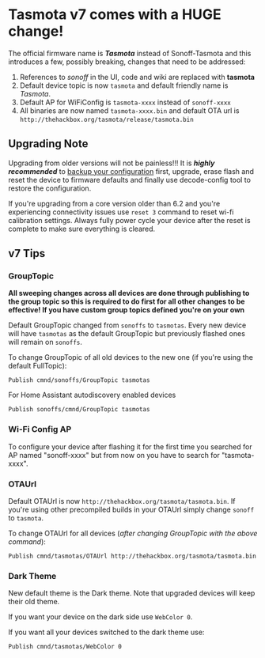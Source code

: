 <h1>Tasmota v7 comes with a <b>HUGE</b> change!</h1>

The official firmware name is ***Tasmota*** instead of Sonoff-Tasmota and this introduces a few, possibly breaking, changes that need to be addressed:

1. References to _sonoff_ in the UI, code and wiki are replaced with **tasmota**
2. Default device topic is now `tasmota` and default friendly name is _Tasmota_. 
3. Default AP for WiFiConfig is `tasmota-xxxx` instead of `sonoff-xxxx`
4. All binaries are now named `tasmota-xxxx.bin` and default OTA url is `http://thehackbox.org/tasmota/release/tasmota.bin`

## Upgrading Note
Upgrading from older versions will not be painless!!! It is ***highly recommended*** to [backup your configuration](Upgrading#backing-up-settings) first, upgrade, erase flash and reset the device to firmware defaults and finally use decode-config tool to restore the configuration.

If you're upgrading from a core version older than 6.2 and you're experiencing connectivity issues use `reset 3` command to reset wi-fi calibration settings. Always fully power cycle your device after the reset is complete to make sure everything is cleared.

## v7 Tips
### GroupTopic
**All sweeping changes across all devices are done through publishing to the group topic so this is required to do first for all other changes to be effective! If you have custom group topics defined you're on your own** 

Default GroupTopic changed from `sonoffs` to `tasmotas`. Every new device will have `tasmotas` as the default GroupTopic but previously flashed ones will remain on `sonoffs`.

To change GroupTopic of all old devices to the new one (if you're using the default FullTopic):
```console
Publish cmnd/sonoffs/GroupTopic tasmotas
```
For Home Assistant autodiscovery enabled devices
```console
Publish sonoffs/cmnd/GroupTopic tasmotas
```
### Wi-Fi Config AP
To configure your device after flashing it for the first time you searched for AP named "sonoff-xxxx" but from now on you have to search for "tasmota-xxxx".

### OTAUrl
Default OTAUrl is now `http://thehackbox.org/tasmota/tasmota.bin`. If you're using other precompiled builds in your OTAUrl simply change `sonoff` to `tasmota`.

To change OTAUrl for all devices (_after changing GroupTopic with the above command_):

```console
Publish cmnd/tasmotas/OTAUrl http://thehackbox.org/tasmota/tasmota.bin
```

### Dark Theme
New default theme is the Dark theme. Note that upgraded devices will keep their old theme. 

If you want your device on the dark side use `WebColor 0`.

If you want all your devices switched to the dark theme use:
```console
Publish cmnd/tasmotas/WebColor 0
```

